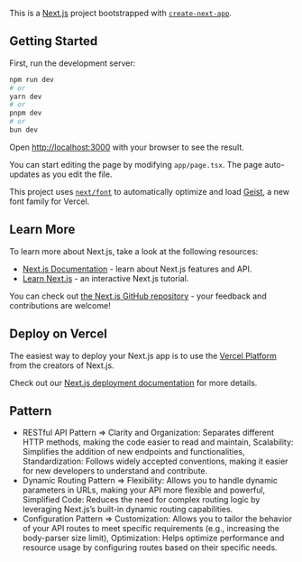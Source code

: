 This is a [Next.js](https://nextjs.org) project bootstrapped with [`create-next-app`](https://nextjs.org/docs/app/api-reference/cli/create-next-app).

## Getting Started

First, run the development server:

```bash
npm run dev
# or
yarn dev
# or
pnpm dev
# or
bun dev
```

Open [http://localhost:3000](http://localhost:3000) with your browser to see the result.

You can start editing the page by modifying `app/page.tsx`. The page auto-updates as you edit the file.

This project uses [`next/font`](https://nextjs.org/docs/app/building-your-application/optimizing/fonts) to automatically optimize and load [Geist](https://vercel.com/font), a new font family for Vercel.

## Learn More

To learn more about Next.js, take a look at the following resources:

- [Next.js Documentation](https://nextjs.org/docs) - learn about Next.js features and API.
- [Learn Next.js](https://nextjs.org/learn) - an interactive Next.js tutorial.

You can check out [the Next.js GitHub repository](https://github.com/vercel/next.js) - your feedback and contributions are welcome!

## Deploy on Vercel

The easiest way to deploy your Next.js app is to use the [Vercel Platform](https://vercel.com/new?utm_medium=default-template&filter=next.js&utm_source=create-next-app&utm_campaign=create-next-app-readme) from the creators of Next.js.

Check out our [Next.js deployment documentation](https://nextjs.org/docs/app/building-your-application/deploying) for more details.

## Pattern

- RESTful API Pattern => 
  Clarity and Organization: Separates different HTTP methods, making the code easier to read and maintain,
  Scalability: Simplifies the addition of new endpoints and functionalities,
  Standardization: Follows widely accepted conventions, making it easier for new developers to understand and contribute.
- Dynamic Routing Pattern =>
  Flexibility: Allows you to handle dynamic parameters in URLs, making your API more flexible and powerful,
  Simplified Code: Reduces the need for complex routing logic by leveraging Next.js’s built-in dynamic routing capabilities.
- Configuration Pattern => 
  Customization: Allows you to tailor the behavior of your API routes to meet specific requirements (e.g., increasing the body-parser size limit),
  Optimization: Helps optimize performance and resource usage by configuring routes based on their specific needs.
